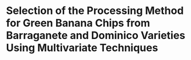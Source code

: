 # Selection of the Processing Method for Green Banana Chips from Barraganete and Dominico Varieties Using Multivariate Techniques
